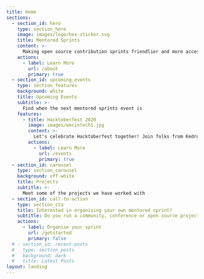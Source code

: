 ```yaml
---
title: Home
sections:
  - section_id: hero
    type: section_hero
    image: images/logo/hex-sticker.svg
    title: Mentored Sprints
    content: >-
      Making open source contribution sprints friendlier and more accessible to all.
    actions:
      - label: Learn More
        url: /about
        primary: true
  - section_id: upcoming_events
    type: section_features
    background: white
    title: Upcoming Events
    subtitle: >-
      Find when the next mentored sprints event is
    features:
      - title: Hacktoberfest 2020
        image: images/wocintech1.jpg
        content: >-
          Let's celebrate Hacktoberfest together! Join folks from Kedro, Terminus DB and Rasa.
        actions:
          - label: Learn More
            url: /events
            primary: true
  - section_id: carousel
    type: section_carousel
    background: off-white
    title: Projects
    subtitle: >- 
      Meet some of the projects we have worked with
  - section_id: call-to-action
    type: section_cta
    title: Interested in organising your own mentored sprint?
    subtitle: Do you run a community, conference or open source project and would like to organise a mentored sprint? Check this useful guide!
    actions:
      - label: Organise your sprint
        url: /getstarted
        primary: false
  # - section_id: recent-posts
  #   type: section_posts
  #   background: dark
  #   title: Latest Posts
layout: landing
---
```

